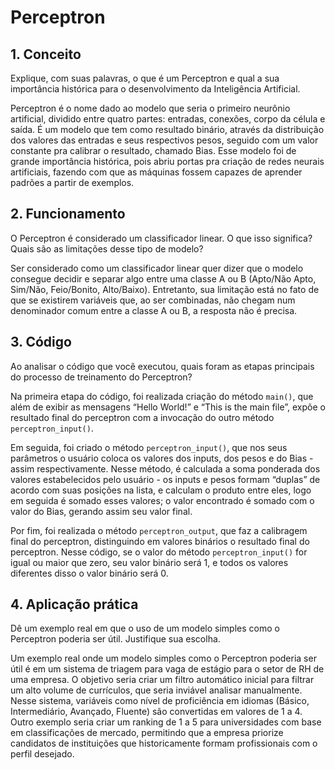 # Perceptron

## 1. Conceito
Explique, com suas palavras, o que é um Perceptron e qual a sua importância histórica para o desenvolvimento da Inteligência Artificial.

Perceptron é o nome dado ao modelo que seria o primeiro neurônio artificial, dividido entre quatro partes: entradas, conexões, corpo da célula e saída. É um modelo que tem como resultado binário, através da distribuição dos valores das entradas e seus respectivos pesos, seguido com um valor constante pra calibrar o resultado, chamado Bias. Esse modelo foi de grande importância histórica, pois abriu portas pra criação de redes neurais artificiais, fazendo com que as máquinas fossem capazes de aprender padrões a partir de exemplos.

## 2. Funcionamento
O Perceptron é considerado um classificador linear. O que isso significa? Quais são as limitações desse tipo de modelo?

Ser considerado como um classificador linear quer dizer que o modelo consegue decidir e separar algo entre uma classe A ou B (Apto/Não Apto, Sim/Não, Feio/Bonito, Alto/Baixo). Entretanto, sua limitação está no fato de que se existirem variáveis que, ao ser combinadas, não chegam num denominador comum entre a classe A ou B, a resposta não é precisa.

## 3. Código
Ao analisar o código que você executou, quais foram as etapas principais do processo de treinamento do Perceptron?

Na primeira etapa do código, foi realizada criação do método `main()`, que além de exibir as mensagens “Hello World!” e “This is the main file”, expõe o resultado final do perceptron com a invocação do outro método `perceptron_input()`.

Em seguida, foi criado o método `perceptron_input()`, que nos seus parâmetros o usuário coloca os valores dos inputs, dos pesos e do Bias - assim respectivamente. Nesse método, é calculada a soma ponderada dos valores estabelecidos pelo usuário - os inputs e pesos formam “duplas” de acordo com suas posições na lista, e calculam o produto entre eles, logo em seguida é somado esses valores; o valor encontrado é somado com o valor do Bias, gerando assim seu valor final.

Por fim, foi realizada o método `perceptron_output`, que faz a calibragem final do perceptron, distinguindo em valores binários o resultado final do perceptron. Nesse código, se o valor do método `perceptron_input()` for igual ou maior que zero, seu valor binário será 1, e todos os valores diferentes disso o valor binário será 0.

## 4. Aplicação prática
Dê um exemplo real em que o uso de um modelo simples como o Perceptron poderia ser útil. Justifique sua escolha.

Um exemplo real onde um modelo simples como o Perceptron poderia ser útil é em um sistema de triagem para vaga de estágio para o setor de RH de uma empresa. O objetivo seria criar um filtro automático inicial para filtrar um alto volume de currículos, que seria inviável analisar manualmente. Nesse sistema, variáveis como nível de proficiência em idiomas (Básico, Intermediário, Avançado, Fluente) são convertidas em valores de 1 a 4. Outro exemplo seria criar um ranking de 1 a 5 para universidades com base em classificações de mercado, permitindo que a empresa priorize candidatos de instituições que historicamente formam profissionais com o perfil desejado.